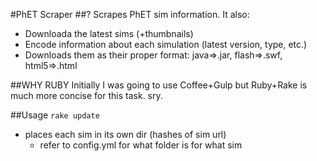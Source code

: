 #PhET Scraper
##?
Scrapes PhET sim information.
It also:
 - Downloada the latest sims (+thumbnails)
 - Encode information about each simulation (latest version, type, etc.)
 - Downloads them as their proper format: java=>.jar, flash=>.swf, html5=>.html

##WHY RUBY
Initially I was going to use Coffee+Gulp but Ruby+Rake is much more concise for this task. sry.

##Usage
`rake update`
 - places each sim in its own dir (hashes of sim url)
 	- refer to config.yml for what folder is for what sim
